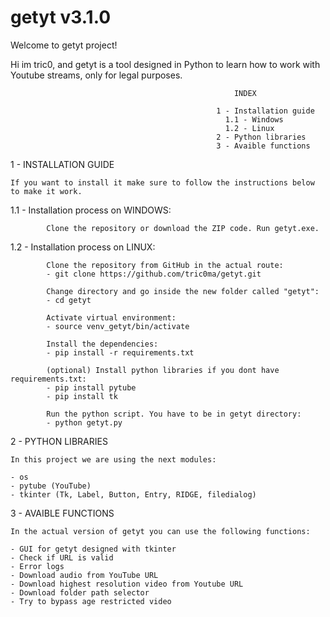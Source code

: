 # getyt v3.1.0
Welcome to getyt project!

Hi im tric0, and getyt is a tool designed in Python to learn how to work with Youtube streams, only for legal purposes.

                                                      INDEX
                                                
                                                  1 - Installation guide
                                                    1.1 - Windows
                                                    1.2 - Linux
                                                  2 - Python libraries
                                                  3 - Avaible functions


1 - INSTALLATION GUIDE

    If you want to install it make sure to follow the instructions below to make it work.
    
   1.1 -  Installation process on WINDOWS:

            Clone the repository or download the ZIP code. Run getyt.exe.
    
   1.2 -  Installation process on LINUX: 

            Clone the repository from GitHub in the actual route:
            - git clone https://github.com/tric0ma/getyt.git
        
            Change directory and go inside the new folder called "getyt":
            - cd getyt
            
            Activate virtual environment:
            - source venv_getyt/bin/activate
        
            Install the dependencies:
            - pip install -r requirements.txt 
                
            (optional) Install python libraries if you dont have requirements.txt:
            - pip install pytube
            - pip install tk
        
            Run the python script. You have to be in getyt directory:
            - python getyt.py

2 - PYTHON LIBRARIES

    In this project we are using the next modules:

    - os
    - pytube (YouTube)
    - tkinter (Tk, Label, Button, Entry, RIDGE, filedialog)

3 - AVAIBLE FUNCTIONS

    In the actual version of getyt you can use the following functions:

    - GUI for getyt designed with tkinter
    - Check if URL is valid
    - Error logs
    - Download audio from YouTube URL
    - Download highest resolution video from Youtube URL
    - Download folder path selector
    - Try to bypass age restricted video
